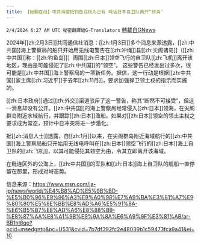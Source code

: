 ```yaml
---
title: 【秘翻在线】中共海警把钓鱼岛视为己有 喊话日本自卫队离开“领海”
---
```

`2/4/2024 6:27 AM UTC 秘密翻譯組G-Translators` [轉載自GNews](https://gnews.org/articles/2280101)

2024年[[zh:2月3日]]共同通信社消息：[[zh:1月3日]]多个消息来源透露，[[zh:中共国]]海上警察局的船只开始用无线电警告在[[zh:冲绳]]县[[zh:尖阁诸岛]]（[[zh:中共国]]称：[[zh:钓鱼岛]]）周围[[zh:日本]]领空飞行的自卫队[[zh:飞机]]离开该地区，理由是可能侵犯了[[zh:中共国]]的“领空”。 这些警告已经发出过多次，很可能是[[zh:中共国]]海上警察局的一项新任务。据信，这一行动是根据[[zh:中共国]]家主席[[zh:习近平]]于去年[[zh:11月]]，要求加强捍卫领土权的指示而实施的。

[[zh:日本政府]]通过[[zh:外交]]渠道驳斥了这一警告，称其“断然不可接受”，但这一消息却没有公开。[[zh:中共国]]的海上警察局经常侵入[[zh:日本]]领海，在尖阁群岛附近水域航行，并跟踪[[zh:日本]]渔船。如果对[[zh:日本]]领空的领土主权之要求成为常态，预计中日冲突将进一步激化。

据[[zh:消息人士]]透露，自[[zh:1月]]以来，在尖阁群岛附近海域航行的[[zh:中共国]]海上警察局船只开始用无线电呼叫在[[zh:日本]]领空飞行的[[zh:日本]]海上自卫队的[[zh:飞机]]，以其可能侵犯其领空为由，令其立即离开该海域。

在毗连区外的公海上，[[zh:中共国]]的军队和[[zh:日本]]海上自卫队的舰船一直停留在那里，形成对峙态势。

信息来源：https://www.msn.com/ja-jp/news/world/%E4%B8%AD%E5%9B%BD-%E5%B0%96%E9%96%A3%E9%A0%98%E7%A9%BA%E3%81%A7%E9%80%80%E5%8E%BB%E8%AD%A6%E5%91%8A-%E6%B5%B7%E8%AD%A6%E8%88%B9-%E8%87%AA%E8%A1%9B%E9%9A%8A%E6%A9%9F%E3%81%AB/ar-BB1hI8qo?ocid=msedgntp&pc=U531&cvid=7b7df392fc2e48039b1c59473fca9a41&ei=10
